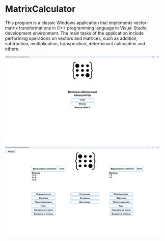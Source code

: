# MatrixCalculator

This program is a classic Windows application that implements vector-matrix transformations in C++ programming language in Visual Studio development environment. The main tasks of the application include performing operations on vectors and matrices, such as addition, subtraction, multiplication, transposition, determinant calculation and others.

![Alt text](img/1.png)
![Alt text](img/2.png)
